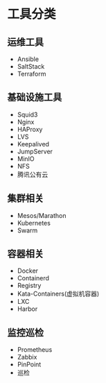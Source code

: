 # 工具分类

## 运维工具
- Ansible
- SaltStack
- Terraform

## 基础设施工具
- Squid3
- Nginx
- HAProxy
- LVS
- Keepalived
- JumpServer
- MinIO
- NFS
- 腾讯公有云

## 集群相关
- Mesos/Marathon
- Kubernetes
- Swarm

## 容器相关
- Docker
- Containerd
- Registry
- Kata-Containers(虚拟机容器)
- LXC
- Harbor

## 监控巡检
- Prometheus
- Zabbix
- PinPoint
- 巡检